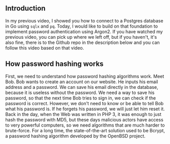## Introduction

In my previous video, I showed you how to connect to a Postgres database in Go using `sqlx` and `pq`.
Today, I would like to build on that foundation to implement password authentication using Argon2.
If you have watched my previous video, you can pick up where we left off, but if you haven't, it's also fine, there is to the Github repo in the description below and you can follow this video based on that video.

## How password hashing works

First, we need to understand how password hashing algorithms work.
Meet Bob. Bob wants to create an account on our website. He inputs his email address and a password.
We can save his email directly in the database, because it is useless without the password.
We need a way to save his password, so that the next time Bob tries to sign in, we can check if the password is correct.
However, we don't need to know or be able to tell Bob what his password is.
If he forgets his password, we will just let him reset it.
Back in the day, when the Web was written in PHP 3, it was enough to just hash the password with MD5, but these days malicious actors have access to very powerful computers, so we need algorithms that are much harder to brute-force.
For a long time, the state-of-the-art solution used to be Bcrypt, a password hashing algorithm developed by the OpenBSD project.
